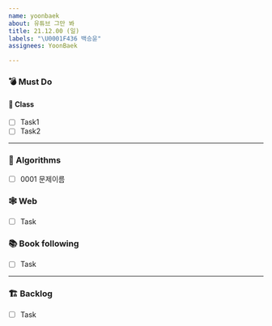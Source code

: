 ```yaml
---
name: yoonbaek
about: 유튜브 그만 봐
title: 21.12.00 (일)
labels: "\U0001F436 백승윤"
assignees: YoonBaek

---
```


### 💣 Must Do

#### 📝 Class

- [ ] Task1
- [ ] Task2

---

### 🥇 Algorithms

- [ ] 0001 문제이름

### 🕸️ Web

- [ ] Task

### 📚 Book following

- [ ] Task

---

### 🏗️ Backlog

- [ ] Task
